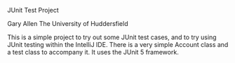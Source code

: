 JUnit Test Project

Gary Allen
The University of Huddersfield

This is a simple project to try out some JUnit test cases, and to try using JUnit testing within the IntelliJ IDE.  There is a very simple Account class and a test class to accompany it.
It uses the JUnit 5 framework.

